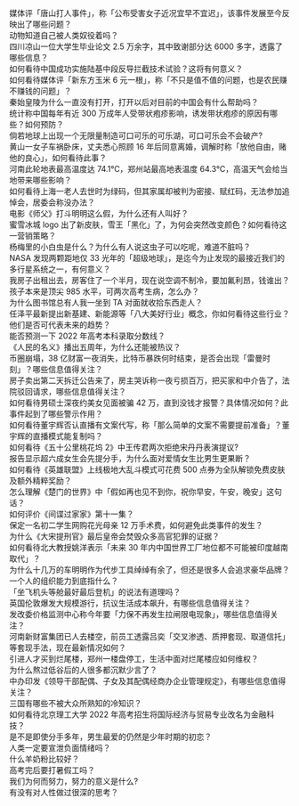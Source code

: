 媒体评「唐山打人事件」，称「公布受害女子近况宜早不宜迟」，该事件发展至今反映出了哪些问题？  
动物知道自己被人类奴役着吗？  
四川凉山一位大学生毕业论文 2.5 万余字，其中致谢部分达 6000 多字，透露了哪些信息？  
如何看待中国成功实施陆基中段反导拦截技术试验？这将有何意义？  
如何看待媒体评「新东方玉米 6 元一根」，称「不只是值不值的问题，也是农民赚不赚钱的问题」？  
秦始皇陵为什么一直没有打开，打开以后对目前的中国会有什么帮助吗？  
统计称中国每年有近 300 万成年人受带状疱疹影响，诱发带状疱疹的原因有哪些？如何预防？  
倘若地球上出现一个无限量制造可口可乐的可乐湖，可口可乐会不会破产?  
黄山一女子车祸卧床，丈夫悉心照顾 16 年后同意离婚，调解时称「放他自由，赌他的良心」，如何看待此事？  
河南此轮地表最高温度达 74.1℃，郑州站最高地表温度 64.3℃，高温天气会给当地带来哪些影响？  
如何看待上海一老人去世时为绿码，但其家属却被判为密接、赋红码，无法参加追悼会，居委会称没办法？  
电影《师父》打斗明明这么假，为什么还有人叫好？  
蜜雪冰城 logo 出了新皮肤，雪王「黑化」了，为何会突然改变颜色？如何看待这一营销策略？  
杨梅里的小白虫是什么？为什么有人说这虫子可以吃呢，难道不脏吗？  
NASA 发现两颗距地仅 33 光年的「超级地球」，是迄今为止发现的最接近我们的多行星系统之一，有何意义？  
我房子出租出去，房客住了一个半月，现在说空调不制冷，要加氟利昂，钱谁出？  
孩子本来是顶尖 985 水平，可两次高考生病，怎么办？  
为什么图书馆总有人我一坐到 TA 对面就收拾东西走人？  
任泽平最新提出新基建、新能源等「八大美好行业」概念，你如何看待这些行业？他们是否可代表未来的趋势？  
能否预测一下 2022 年高考本科录取分数线？  
《人民的名义》播出五周年，为什么还能被热议？  
币圈崩塌，38 亿财富一夜消失，比特币暴跌何时结束，是否会出现「雷曼时刻」？哪些信息值得关注？  
房子卖出第二天拆迁公告来了，房主哭诉称一夜亏损百万，把买家和中介告了，法院驳回请求，哪些信息值得关注？  
如何看待男硕士深夜约美女见面被骗 42 万，直到没钱才报警？具体情况如何？此事件起到了哪些警示作用？  
如何看待董宇辉否认直播有文案代写，称「那么简单的文案不需要提前准备」？董宇辉的直播模式能复制吗？  
如何看待《五十公里桃花坞 2》中王传君两次拒绝宋丹丹表演提议?  
报告显示超六成女生会先提分手，为什么面对爱情女生比男生更果断？  
如何看待《英雄联盟》上线极地大乱斗模式可花费 500 点券为全队解锁免费皮肤及额外精粹奖励？  
怎么理解《楚门的世界》中「假如再也见不到你，祝你早安，午安，晚安」这句话？  
如何评价《间谍过家家》第十一集？  
保定一名初二学生网购花光母亲 12 万手术费，如何避免此类事件的发生？  
为什么《大宋提刑官》最后皇帝会焚毁众多高官犯罪的证据？  
如何看待北大教授姚洋表示「未来 30 年内中国世界工厂地位都不可能被印度越南取代」？  
为什么十几万的车明明作为代步工具绰绰有余了，但还是很多人会追求豪华品牌？  
一个人的组织能力到底指什么？  
「坐飞机头等舱最好最后登机」的说法有道理吗？  
英国伦敦爆发大规模游行，抗议生活成本飙升，有哪些信息值得关注？  
发改委价格监测中心称今年要「力保不再发生拉闸限电现象」，哪些信息值得关注？  
河南新财富集团已人去楼空，前员工透露吕奕「交叉渗透、质押套现、取道信托」等套现手法，现在最新情况如何？  
引进人才买到烂尾楼，郑州一楼盘停工，生活中面对烂尾楼应如何维权？  
为什么熬过低谷后的人很多都沉默少言了？  
中办印发《领导干部配偶、子女及其配偶经商办企业管理规定》，有哪些信息值得关注？  
三国有哪些不被大众所熟知的冷知识？  
如何看待北京理工大学 2022 年高考招生将国际经济与贸易专业改名为金融科技？  
是不是即使分手多年，男生最爱的仍然是少年时期的初恋？  
人类一定要宣泄负面情绪吗？  
什么羊奶粉比较好？  
高考完后要打暑假工吗？  
我们为何而努力，努力的意义是什么?  
有没有对人性做过很深的思考？  
